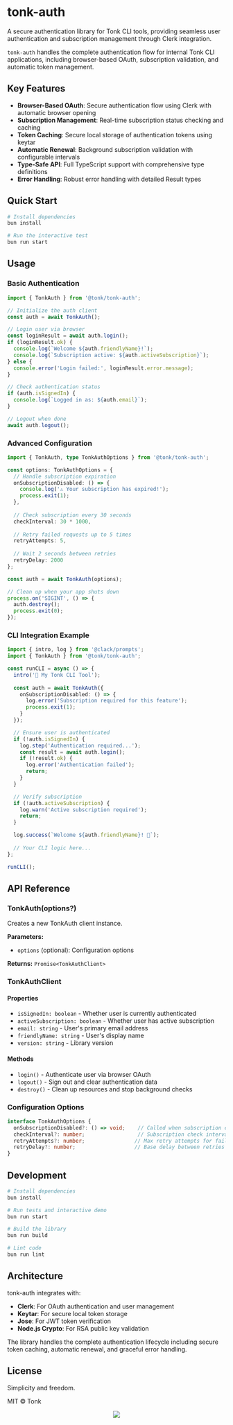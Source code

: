 # tonk-auth

A secure authentication library for Tonk CLI tools, providing seamless user authentication and subscription management through Clerk integration.

`tonk-auth` handles the complete authentication flow for internal Tonk CLI applications, including browser-based OAuth, subscription validation, and automatic token management.

## Key Features

- **Browser-Based OAuth**: Secure authentication flow using Clerk with automatic browser opening
- **Subscription Management**: Real-time subscription status checking and caching
- **Token Caching**: Secure local storage of authentication tokens using keytar
- **Automatic Renewal**: Background subscription validation with configurable intervals
- **Type-Safe API**: Full TypeScript support with comprehensive type definitions
- **Error Handling**: Robust error handling with detailed Result types

## Quick Start

```bash
# Install dependencies
bun install

# Run the interactive test
bun run start
```

## Usage

### Basic Authentication

```typescript
import { TonkAuth } from '@tonk/tonk-auth';

// Initialize the auth client
const auth = await TonkAuth();

// Login user via browser
const loginResult = await auth.login();
if (loginResult.ok) {
  console.log(`Welcome ${auth.friendlyName}!`);
  console.log(`Subscription active: ${auth.activeSubscription}`);
} else {
  console.error('Login failed:', loginResult.error.message);
}

// Check authentication status
if (auth.isSignedIn) {
  console.log(`Logged in as: ${auth.email}`);
}

// Logout when done
await auth.logout();
```

### Advanced Configuration

```typescript
import { TonkAuth, type TonkAuthOptions } from '@tonk/tonk-auth';

const options: TonkAuthOptions = {
  // Handle subscription expiration
  onSubscriptionDisabled: () => {
    console.log('⚠️ Your subscription has expired!');
    process.exit(1);
  },
  
  // Check subscription every 30 seconds
  checkInterval: 30 * 1000,
  
  // Retry failed requests up to 5 times
  retryAttempts: 5,
  
  // Wait 2 seconds between retries
  retryDelay: 2000
};

const auth = await TonkAuth(options);

// Clean up when your app shuts down
process.on('SIGINT', () => {
  auth.destroy();
  process.exit(0);
});
```

### CLI Integration Example

```typescript
import { intro, log } from '@clack/prompts';
import { TonkAuth } from '@tonk/tonk-auth';

const runCLI = async () => {
  intro('🔐 My Tonk CLI Tool');
  
  const auth = await TonkAuth({
    onSubscriptionDisabled: () => {
      log.error('Subscription required for this feature');
      process.exit(1);
    }
  });

  // Ensure user is authenticated
  if (!auth.isSignedIn) {
    log.step('Authentication required...');
    const result = await auth.login();
    if (!result.ok) {
      log.error('Authentication failed');
      return;
    }
  }

  // Verify subscription
  if (!auth.activeSubscription) {
    log.warn('Active subscription required');
    return;
  }

  log.success(`Welcome ${auth.friendlyName}! 🎉`);
  
  // Your CLI logic here...
};

runCLI();
```

## API Reference

### TonkAuth(options?)

Creates a new TonkAuth client instance.

**Parameters:**
- `options` (optional): Configuration options

**Returns:** `Promise<TonkAuthClient>`

### TonkAuthClient

#### Properties

- `isSignedIn: boolean` - Whether user is currently authenticated
- `activeSubscription: boolean` - Whether user has active subscription
- `email: string` - User's primary email address
- `friendlyName: string` - User's display name
- `version: string` - Library version

#### Methods

- `login()` - Authenticate user via browser OAuth
- `logout()` - Sign out and clear authentication data
- `destroy()` - Clean up resources and stop background checks

### Configuration Options

```typescript
interface TonkAuthOptions {
  onSubscriptionDisabled?: () => void;    // Called when subscription expires
  checkInterval?: number;                 // Subscription check interval (ms)
  retryAttempts?: number;                // Max retry attempts for failed requests
  retryDelay?: number;                   // Base delay between retries (ms)
}
```

## Development

```bash
# Install dependencies
bun install

# Run tests and interactive demo
bun run start

# Build the library
bun run build

# Lint code
bun run lint
```

## Architecture

tonk-auth integrates with:

- **Clerk**: For OAuth authentication and user management
- **Keytar**: For secure local token storage
- **Jose**: For JWT token verification
- **Node.js Crypto**: For RSA public key validation

The library handles the complete authentication lifecycle including secure token caching, automatic renewal, and graceful error handling.

## License

Simplicity and freedom.

MIT © Tonk

<p align="center">
  <img src="https://github.com/user-attachments/assets/43586bd7-189e-4f4f-8196-ebe006beb115" />
</p>